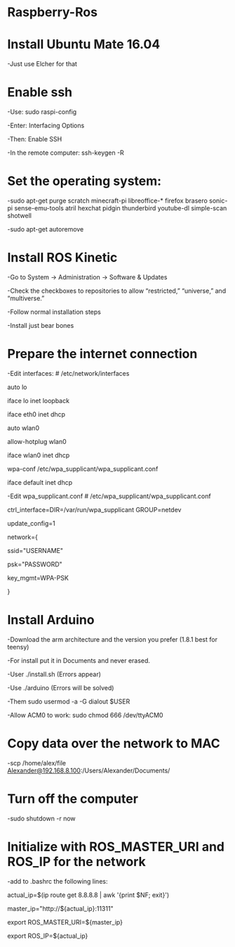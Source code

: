 # Raspberry-Ros

# Install Ubuntu Mate 16.04

-Just use Elcher for that

# Enable ssh

-Use: sudo raspi-config

-Enter: Interfacing Options

-Then: Enable SSH

-In the remote computer: ssh-keygen -R <host>

# Set the operating system:

-sudo apt-get purge scratch minecraft-pi libreoffice-* firefox brasero sonic-pi sense-emu-tools atril hexchat pidgin thunderbird youtube-dl simple-scan shotwell

-sudo apt-get autoremove

# Install ROS Kinetic

-Go to System -> Administration -> Software & Updates

-Check the checkboxes to repositories to allow “restricted,” “universe,” and “multiverse.” 

-Follow normal installation steps

-Install just bear bones

# Prepare the internet connection

-Edit interfaces: # /etc/network/interfaces

auto lo

iface lo inet loopback

iface eth0 inet dhcp

auto wlan0

allow-hotplug wlan0

iface wlan0 inet dhcp

wpa-conf /etc/wpa_supplicant/wpa_supplicant.conf

iface default inet dhcp

-Edit wpa_supplicant.conf # /etc/wpa_supplicant/wpa_supplicant.conf

ctrl_interface=DIR=/var/run/wpa_supplicant GROUP=netdev

update_config=1

network={

ssid="USERNAME"

psk="PASSWORD"

key_mgmt=WPA-PSK

}

# Install Arduino

-Download the arm architecture and the version you prefer (1.8.1 best for teensy)

-For install put it in Documents and never erased.

-User ./install.sh (Errors appear)

-Use ./arduino (Errors will be solved)

-Them sudo usermod -a -G dialout $USER

-Allow ACM0 to work: sudo chmod 666 /dev/ttyACM0

# Copy data over the network to MAC

-scp /home/alex/file Alexander@192.168.8.100:/Users/Alexander/Documents/

# Turn off the computer

-sudo shutdown -r now

# Initialize with ROS_MASTER_URI and ROS_IP for the network

-add to .bashrc the following lines:

actual_ip=$(ip route get 8.8.8.8 | awk '{print $NF; exit}')

master_ip="http://${actual_ip}:11311"

export ROS_MASTER_URI=${master_ip}

export ROS_IP=${actual_ip}
